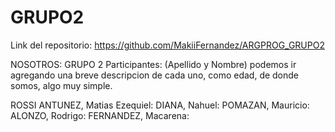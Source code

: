 # GRUPO2

Link del repositorio: https://github.com/MakiiFernandez/ARGPROG_GRUPO2

NOSOTROS: GRUPO 2
Participantes: (Apellido y Nombre) podemos ir agregando una breve descripcion de cada uno, como edad, de donde somos, algo muy simple. 

ROSSI ANTUNEZ, Matias Ezequiel: 
DIANA,  Nahuel:
POMAZAN, Mauricio:
ALONZO, Rodrigo:
FERNANDEZ,  Macarena:
